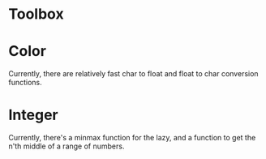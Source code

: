 # Toolbox

# Color

Currently, there are relatively fast char to float and float to char conversion functions.

# Integer

Currently, there's a minmax function for the lazy, and a function to get the n'th middle of a range of numbers.
